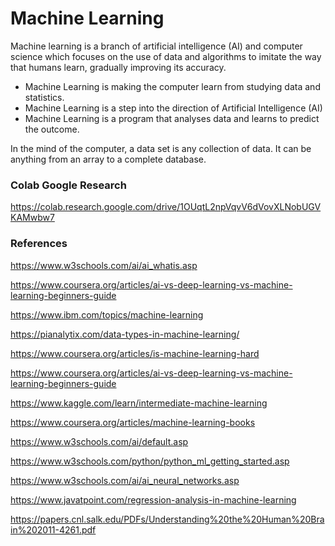 # Machine Learning

Machine learning is a branch of artificial intelligence (AI) and computer science which focuses on the use of data and algorithms to imitate the way that humans learn, gradually improving its accuracy.

* Machine Learning is making the computer learn from studying data and statistics.
* Machine Learning is a step into the direction of Artificial Intelligence (AI)
* Machine Learning is a program that analyses data and learns to predict the outcome.

In the mind of the computer, a data set is any collection of data. It can be anything from an array to a complete database.

### Colab Google Research

https://colab.research.google.com/drive/1OUqtL2npVqvV6dVovXLNobUGVKAMwbw7

### References

https://www.w3schools.com/ai/ai_whatis.asp

https://www.coursera.org/articles/ai-vs-deep-learning-vs-machine-learning-beginners-guide

https://www.ibm.com/topics/machine-learning

https://pianalytix.com/data-types-in-machine-learning/

https://www.coursera.org/articles/is-machine-learning-hard

https://www.coursera.org/articles/ai-vs-deep-learning-vs-machine-learning-beginners-guide

https://www.kaggle.com/learn/intermediate-machine-learning

https://www.coursera.org/articles/machine-learning-books

https://www.w3schools.com/ai/default.asp

https://www.w3schools.com/python/python_ml_getting_started.asp

https://www.w3schools.com/ai/ai_neural_networks.asp

https://www.javatpoint.com/regression-analysis-in-machine-learning

https://papers.cnl.salk.edu/PDFs/Understanding%20the%20Human%20Brain%202011-4261.pdf
